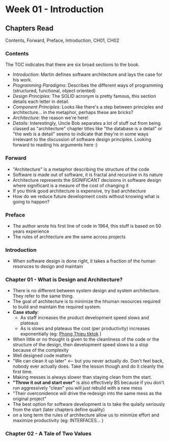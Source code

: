 # Week 01  - Introduction

## Chapters Read

Contents, Forward, Preface, Introduction, CH01, CH02 

### Contents

The TOC indicates that there are six broad sections to the book.

* *Introduction*: Martin defines software architecture and lays the case for his work.
* *Programming Paradigms*: Describes the different ways of programming (structured, functional, object oriented)
* *Design Principles*: The SOLID acronym is pretty famous, this section details each letter in detail. 
* *Component Principles*:  Looks like there's a step between principles and architecture... in the metaphor, perhaps these are bricks?
* *Architecture*: the reason we're here!
* *Details*: Interestingly, Uncle Bob separates a lot of stuff out from being classed as "architecture"  chapter titles like "the database is a detail" or "the web is a detail" seems to indicate that they're in some ways irrelevant to the discussion of software design principles. Looking forward to reading his arguments here :)   

### Forward

- "Architecture" is a metaphor describing the structure of the code
- Software is made out of software, it is fractal and recursive in its nature
- Architecture represents the *SIGNIFICANT* decisions in software design where significant is a meaure of the cost of changing it
- If you think good architecture is expensive, try bad architecture
- How do we reduce future development costs without knowing what is going to happen?

### Preface

- The author wrote his first line of code in 1964, this stuff is based on 50 years experience
- The rules of archtecture are the same across projects

### Introduction

- When software design is done right, it takes a fraction of the human resoruces to design and maintain

### Chapter 01 - What is Design and Architecture?

- There is no different between system design and system architecture. They refer to the same thing.
- The goal of architecture is to minimize the hhuman resources required to build and maintain the required system.
- **Case study**: 
  - As staff increases the product development speed slows and plateaus
  - As is slows and plateaus the cost (per productivity) increases exponentially (eg: [Phong Thieu tiktok](https://www.tiktok.com/@pgt__/video/6993791082811215110) )
- When little or no thought is given to the cleanliness of the code or the structure of the design, then development speed slows to a stop because of the complexity
- Well designed code matters
- "We can clean it up later" <-- but you never actually do. Don't feel back, nobody ever actually does. Take the lesson though and do it cleanly the first time.
- Making messes is always slower than staying clean from the start.
- **"Throw it out and start over"** is also effectively BS because if you don't run aggressively "clean" you will just rebuild with a new mess
- "Their overconidence will drive the redesign into the same mess as the original project"
- The best option for software development is to take the qulaity seriously from the start (later chapters define quality)
- on a long term the rules of architecture allow us to minmize effort and maximize productivity (eg: INTERFACES... )

### Chapter 02 - A Tale of Two Values

